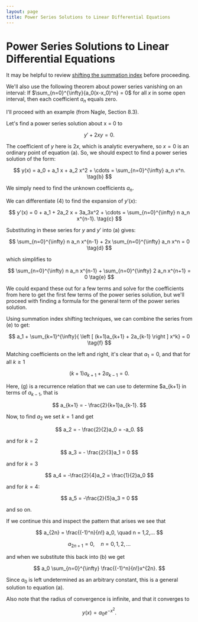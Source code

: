 ```yaml
---
layout: page
title: Power Series Solutions to Linear Differential Equations
---
```


# Power Series Solutions to Linear Differential Equations

It may be helpful to review [shifting the summation index](../../calculus/summation.html) before proceeding. 

We'll also use the following theorem about power series vanishing on an interval: If $\sum_{n=0}^{\infty}{a_0(x-x_0)^n} = 0$ for all $x$ in some open interval, then each coefficient $a_n$ equals zero.

I'll proceed with an example (from Nagle, Section 8.3).

Let's find a power series solution about x = 0 to

$$ y' + 2xy = 0. \tag{a} $$

The coefficient of $y$ here is $2x$, which is analytic everywhere, so $x = 0$ is an ordinary point of equation (a). So, we should expect to find a power series solution of the form:

$$ y(x) = a_0 + a_1 x + a_2 x^2 + \cdots = \sum_{n=0}^{\infty} a_n x^n. \tag{b} $$

We simply need to find the unknown coefficients $a_n$.

We can differentiate (4) to find the expansion of $y'(x)$:

$$ y'(x) = 0 + a_1 + 2a_2 x + 3a_3x^2 + \cdots = \sum_{n=0}^{\infty} n a_n x^{n-1}. \tag{c} $$

Substituting in these series for $y$ and $y'$ into (a) gives:

$$ \sum_{n=0}^{\infty} n a_n x^{n-1} + 2x \sum_{n=0}^{\infty} a_n x^n = 0 \tag{d} $$

which simplifies to

$$ \sum_{n=0}^{\infty} n a_n x^{n-1} + \sum_{n=0}^{\infty} 2 a_n x^{n+1} = 0 \tag{e} $$

We could expand these out for a few terms and solve for the coefficients from here to get the first few terms of the power series solution, but we'll proceed with finding a formula for the general term of the power series solution.

Using summation index shifting techniques, we can combine the series from (e) to get:


$$ a_1 + \sum_{k=1}^{\infty}{ \left [ (k+1)a_{k+1} + 2a_{k-1} \right ] x^k} = 0 \tag{f} $$

Matching coefficients on the left and right, it's clear that $a_1 = 0$, and that for all $k \geq 1$

$$ (k+1)a_{k+1} + 2a_{k-1} = 0. \tag{g} $$

Here, (g) is a recurrence relation that we can use to determine $a_{k+1} in terms of $a_{k-1}$, that is

$$ a_{k+1} = - \frac{2}{k+1}a_{k-1}. $$

Now, to find $a_2$ we set $k=1$ and get

$$ a_2 = - \frac{2}{2}a_0 = -a_0. $$

and for $k=2$

$$ a_3 = - \frac{2}{3}a_1 = 0 $$

and for $k=3$

$$ a_4 = -\frac{2}{4}a_2 = \frac{1}{2}a_0 $$

and for $k=4$:

$$ a_5 = -\frac{2}{5}a_3 = 0 $$

and so on.

If we continue this and inspect the pattern that arises we see that

$$ a_{2n} = \frac{(-1)^n}{n!} a_0, \quad n = 1,2,... $$

$$ a_{2n+1} = 0 , \quad n = 0,1,2,... $$

and when we substitute this back into (b) we get


$$ a_0 \sum_{n=0}^{\infty} \frac{(-1)^n}{n!}x^{2n}. $$

Since $a_0$ is left undetermined as an arbitrary constant, this is a general solution to equation (a).

Also note that the radius of convergence is infinite, and that it converges to


$$ y(x) = a_0 e^{-x^2}. $$
